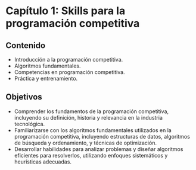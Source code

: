 # Capítulo 1: Skills para la programación competitiva

## Contenido

- Introducción a la programación competitiva.
- Algoritmos fundamentales.
- Competencias en programación competitiva.
- Práctica y entrenamiento.

## Objetivos

- Comprender los fundamentos de la programación competitiva, incluyendo su definición, historia y relevancia en la industria tecnológica.
- Familiarizarse con los algoritmos fundamentales utilizados en la programación competitiva, incluyendo estructuras de datos, algoritmos de búsqueda y ordenamiento, y técnicas de optimización.
- Desarrollar habilidades para analizar problemas y diseñar algoritmos eficientes para resolverlos, utilizando enfoques sistemáticos y heurísticas adecuadas.